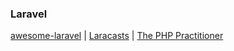 ### Laravel 

[awesome-laravel](https://github.com/chiraggude/awesome-laravel "A curated list of bookmarks, packages, tutorials, videos and other cool resources from the Laravel ecosystem") | [Laracasts](https://laracasts.com "Learn practical, modern web development, through expert screencasts. Most video tutorials are boring.") | [The PHP Practitioner](https://laracasts.com/series/php-for-beginners)
